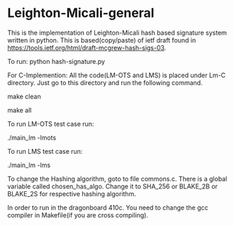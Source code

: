 # Leighton-Micali-general

This is the implementation of Leighton-Micali hash based signature
system written in python. This is based(copy/paste) of ietf draft 
found in https://tools.ietf.org/html/draft-mcgrew-hash-sigs-03.

To run:
python hash-signature.py

For C-Implemention:
All the code(LM-OTS and LMS) is placed under Lm-C directory. Just go to this directory and run
the following command.

make clean

make all

To run LM-OTS test case run:

./main_lm -lmots

To run LMS test case run:

./main_lm -lms

To change the Hashing algorithm, goto to file commons.c. There is a global
variable called chosen_has_algo. Change it to SHA_256 or BLAKE_2B or BLAKE_2S
for respective hashing algorithm.

In order to run in the dragonboard 410c. You need to change the gcc compiler
in Makefile(if you are cross compiling).






